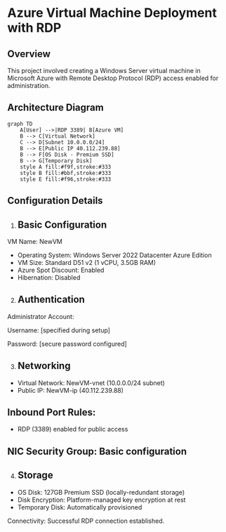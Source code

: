 # Azure Virtual Machine Deployment with RDP 

## Overview
This project involved creating a Windows Server virtual machine in Microsoft Azure with Remote Desktop Protocol (RDP) access enabled for administration.

## Architecture Diagram
```mermaid
graph TD
    A[User] -->|RDP 3389| B[Azure VM]
    B --> C[Virtual Network]
    C --> D[Subnet 10.0.0.0/24]
    B --> E[Public IP 40.112.239.88]
    B --> F[OS Disk - Premium SSD]
    B --> G[Temporary Disk]
    style A fill:#f9f,stroke:#333
    style B fill:#bbf,stroke:#333
    style E fill:#f96,stroke:#333
```
## Configuration Details
1. ## Basic Configuration
VM Name: NewVM

- Operating System: Windows Server 2022 Datacenter Azure Edition
- VM Size: Standard D51 v2 (1 vCPU, 3.5GB RAM)
- Azure Spot Discount: Enabled
- Hibernation: Disabled

2. ## Authentication
Administrator Account:

Username: [specified during setup]

Password: [secure password configured]

3. ## Networking
- Virtual Network: NewVM-vnet (10.0.0.0/24 subnet)
- Public IP: NewVM-ip (40.112.239.88)

## Inbound Port Rules:
- RDP (3389) enabled for public access


## NIC Security Group: Basic configuration

4. ## Storage
- OS Disk: 127GB Premium SSD (locally-redundant storage)
- Disk Encryption: Platform-managed key encryption at rest
- Temporary Disk: Automatically provisioned

Connectivity: Successful RDP connection established.



  
